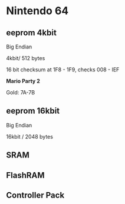 # Nintendo 64
## eeprom 4kbit
Big Endian

4kbit/ 512 bytes

16 bit checksum at 1F8 - 1F9, checks 008 - IEF

**Mario Party 2**

Gold: 7A-7B

## eeprom 16kbit
Big Endian

16kbit / 2048 bytes

## SRAM

## FlashRAM

## Controller Pack
